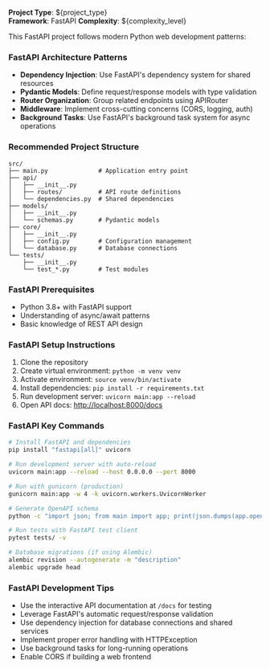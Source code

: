 <!-- REPLACE:architecture -->
**Project Type**: ${project_type}  
**Framework**: FastAPI
**Complexity**: ${complexity_level}

This FastAPI project follows modern Python web development patterns:

### FastAPI Architecture Patterns

- **Dependency Injection**: Use FastAPI's dependency system for shared resources
- **Pydantic Models**: Define request/response models with type validation
- **Router Organization**: Group related endpoints using APIRouter
- **Middleware**: Implement cross-cutting concerns (CORS, logging, auth)
- **Background Tasks**: Use FastAPI's background task system for async operations

### Recommended Project Structure

```
src/
├── main.py              # Application entry point
├── api/
│   ├── __init__.py
│   ├── routes/          # API route definitions
│   └── dependencies.py  # Shared dependencies
├── models/
│   ├── __init__.py
│   └── schemas.py       # Pydantic models
├── core/
│   ├── __init__.py
│   ├── config.py        # Configuration management
│   └── database.py      # Database connections
└── tests/
    ├── __init__.py
    └── test_*.py        # Test modules
```
<!-- /REPLACE:architecture -->

<!-- REPLACE:getting-started -->
### FastAPI Prerequisites

- Python 3.8+ with FastAPI support
- Understanding of async/await patterns
- Basic knowledge of REST API design

### FastAPI Setup Instructions

1. Clone the repository
2. Create virtual environment: `python -m venv venv`
3. Activate environment: `source venv/bin/activate`
4. Install dependencies: `pip install -r requirements.txt`
5. Run development server: `uvicorn main:app --reload`
6. Open API docs: <http://localhost:8000/docs>

### FastAPI Key Commands

```bash
# Install FastAPI and dependencies
pip install "fastapi[all]" uvicorn

# Run development server with auto-reload
uvicorn main:app --reload --host 0.0.0.0 --port 8000

# Run with gunicorn (production)
gunicorn main:app -w 4 -k uvicorn.workers.UvicornWorker

# Generate OpenAPI schema
python -c "import json; from main import app; print(json.dumps(app.openapi(), indent=2))" > openapi.json

# Run tests with FastAPI test client
pytest tests/ -v

# Database migrations (if using Alembic)
alembic revision --autogenerate -m "description"
alembic upgrade head
```

### FastAPI Development Tips

- Use the interactive API documentation at `/docs` for testing
- Leverage FastAPI's automatic request/response validation
- Use dependency injection for database connections and shared services
- Implement proper error handling with HTTPException
- Use background tasks for long-running operations
- Enable CORS if building a web frontend
<!-- /REPLACE:getting-started -->